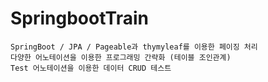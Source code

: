 # SpringbootTrain

    SpringBoot / JPA / Pageable과 thymyleaf를 이용한 페이징 처리
    다양한 어노테이션을 이용한 프로그래밍 간략화 (테이블 조인관계)
    Test 어노테이션을 이용한 데이터 CRUD 테스트
    
